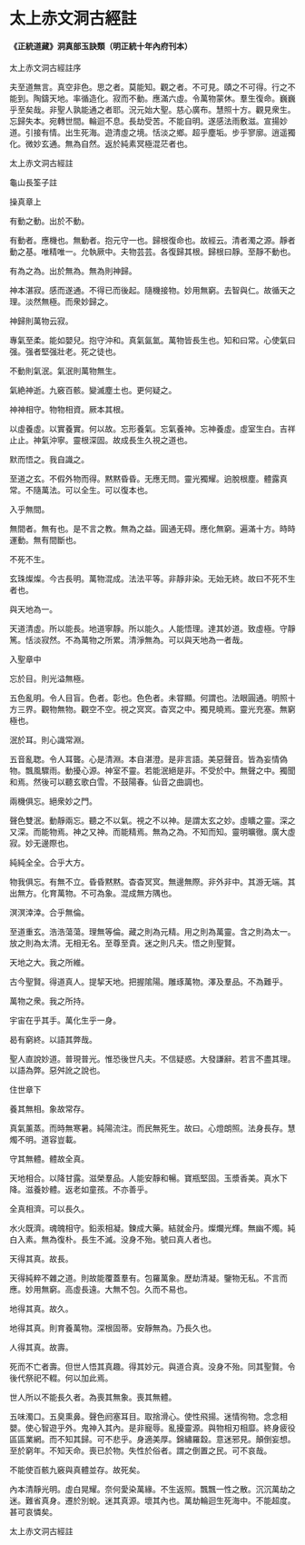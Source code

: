 # 太上赤文洞古經註

#### 《正統道藏》洞真部玉訣類（明正統十年內府刊本）

太上赤文洞古經註序

夫至道無言。真空非色。思之者。莫能知。觀之者。不可見。賾之不可得。行之不能到。陶鑄天地。率循造化。寂而不動。應滿六虛。令萬物蒙休。羣生復命。巍巍乎至矣哉。非聖人孰能通之者耶。況元始大聖。慈心廣布。慧照十方。觀見衆生。忘歸失本。宛轉世間。輪迴不息。長劫受苦。不能自明。遂感法雨敷滋。宣揚妙道。引接有情。出生死海。遊清虛之境。恬淡之鄉。超乎塵垢。步乎寥廓。逍遥獨化。微妙玄通。無為自然。返於純素冥極混茫者也。

太上赤文洞古經註

龜山長筌子註

操真章上

有動之動。出於不動。

有動者。應機也。無動者。抱元守一也。歸根復命也。故經云。清者濁之源。靜者動之基。唯精唯一。允執厥中。夫物芸芸。各復歸其根。歸根曰靜。至靜不動也。

有為之為。出於無為。無為則神歸。

神本湛寂。感而遂通。不得已而後起。隨機接物。妙用無窮。去智與仁。故循天之理。淡然無極。而衆妙歸之。

神歸則萬物云寂。

專氣至柔。能如嬰兒。抱守沖和。真氣氤氳。萬物皆長生也。知和曰常。心使氣曰强。强者堅强壯老。死之徒也。

不動則氣泯。氣泯則萬物無生。

氣絶神逝。九竅百骸。變滅塵土也。更何疑之。

神神相守。物物相資。厥本其根。

以虛養虛。以實養實。何以故。忘形養氣。忘氣養神。忘神養虛。虛室生白。吉祥止止。神氣沖寧。靈根深固。故成長生久視之道也。

默而悟之。我自識之。

至道之玄。不假外物而得。黙黙昏昏。无應无問。靈光獨耀。逈脫根塵。體露真常。不隨萬法。可以全生。可以復本也。

入乎無間。

無間者。無有也。是不言之教。無為之益。圓通无碍。應化無窮。遍滿十方。時時運動。無有間斷也。

不死不生。

玄珠燦燦。今古長明。萬物混成。法法平等。非靜非染。无始无終。故曰不死不生者也。

與天地為一。

天道清虛。所以能長。地道寧靜。所以能久。人能悟理。達其妙道。致虛極。守靜篤。恬淡寂然。不為萬物之所累。清淨無為。可以與天地為一者哉。

入聖章中

忘於目。則光溢無極。

五色亂明。令人目盲。色者。彰也。色色者。未甞顯。何謂也。法眼圓通。明照十方三界。觀物無物。觀空不空。視之㝠㝠。杳㝠之中。獨見曉焉。靈光充塞。無窮極也。

泯於耳。則心識常淵。

五音亂聦。令人耳聾。心是清淵。本自湛澄。是非言語。美惡聲音。皆為妄情偽物。飄風驟雨。動擾心源。神室不靈。若能泯絕是非。不受於中。無聲之中。獨聞和焉。然後可以聽玄歌白雪。不鼓陽春。仙音之曲調也。

兩機俱忘。絕衆妙之門。

聲色雙泯。動靜兩忘。聽之不以氣。視之不以神。是謂太玄之妙。虛矌之靈。深之又深。而能物焉。神之又神。而能精焉。無為之為。不知而知。靈明曠徹。廣大虛寂。妙无邊際也。

純純全全。合乎大方。

物我俱忘。有無不立。昏昏黙黙。杳杳冥㝠。無邊無際。非外非中。其游无端。其出無方。化育萬物。不可為象。混成無方隅也。

溟溟涬涬。合乎無倫。

至道重玄。浩浩蕩蕩。理無等倫。藏之則為元精。用之則為萬靈。含之則為太一。放之則為太清。无相无名。至尊至貴。迷之則凡夫。悟之則聖賢。

天地之大。我之所維。

古今聖賢。得道真人。提挈天地。把握隂陽。雕琢萬物。澤及羣品。不為難乎。

萬物之衆。我之所持。

宇宙在乎其手。萬化生乎一身。

曷有窮終。以語其弊哉。

聖人直說妙道。普現普光。惟恐後世凡夫。不信疑惑。大發謙辭。若言不盡其理。以語為弊。惡舛訛之說也。

住世章下

養其無相。象故常存。

真氣薰蒸。而時無寒暑。純陽流注。而民無死生。故曰。心燈朗照。法身長存。慧燭不明。道容豈載。

守其無體。體故全真。

天地相合。以降甘露。滋榮羣品。人能安靜和暢。寶瓶堅固。玉漿香美。真水下降。滋養妙體。返老如童孩。不亦善乎。

全真相濟。可以長久。

水火既濟。魂魄相守。鉛汞相凝。鍊成大藥。結就金丹。燦爛光輝。無幽不燭。純白入素。無為復朴。長生不滅。没身不殆。號曰真人者也。

天得其真。故長。

天得純粹不雜之道。則故能覆蓋羣有。包羅萬象。歷劫清凝。鑒物无私。不言而應。妙用無窮。高虛長遠。大無不包。久而不易也。

地得其真。故久。

地得其真。則育養萬物。深根固蒂。安靜無為。乃長久也。

人得其真。故壽。

死而不亡者壽。但世人悟其真趣。得其妙元。與道合真。没身不殆。同其聖賢。令後代祭祀不輟。何以加此焉。

世人所以不能長久者。為喪其無象。喪其無體。

五味濁口。五臭熏鼻。聲色阏塞耳目。取捨滑心。使性飛揚。迷情徇物。念念相嬰。使心智遊乎外。鬼神入其內。是非寵辱。亂擾靈源。與物相刃相靡。終身疲役區區業網。而不知其歸。可不悲乎。身適美厚。錦繡羅縠。意迷邪見。顛倒妄想。至於窮年。不知天命。喪已於物。失性於俗者。謂之倒置之民。可不哀哉。

不能使百骸九竅與真體並存。故死矣。

內本清靜光明。虛白晃耀。奈何愛染萬緣。不生返照。飄飄一性之散。沉沉萬劫之迷。難省真身。遷於別蛻。迷其真源。壞其內也。萬劫輪迴生死海中。不能超度。甚可哀憐矣。

太上赤文洞古經註
